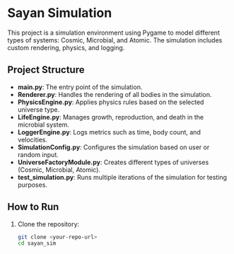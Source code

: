 # Sayan Simulation

This project is a simulation environment using Pygame to model different types of systems: Cosmic, Microbial, and Atomic. The simulation includes custom rendering, physics, and logging.

## Project Structure

- **main.py**: The entry point of the simulation.
- **Renderer.py**: Handles the rendering of all bodies in the simulation.
- **PhysicsEngine.py**: Applies physics rules based on the selected universe type.
- **LifeEngine.py**: Manages growth, reproduction, and death in the microbial system.
- **LoggerEngine.py**: Logs metrics such as time, body count, and velocities.
- **SimulationConfig.py**: Configures the simulation based on user or random input.
- **UniverseFactoryModule.py**: Creates different types of universes (Cosmic, Microbial, Atomic).
- **test_simulation.py**: Runs multiple iterations of the simulation for testing purposes.

## How to Run

1. Clone the repository:
   ```bash
   git clone <your-repo-url>
   cd sayan_sim

